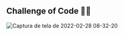 ## Challenge of Code 👨‍💻

![Captura de tela de 2022-02-28 08-32-20](https://user-images.githubusercontent.com/51973430/155976496-365472e7-c9ea-4d4d-b832-30572bb25fd4.png)

